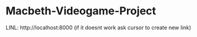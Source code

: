 # Macbeth-Videogame-Project
LINL: http://localhost:8000 (if it doesnt work ask cursor to create new link)

